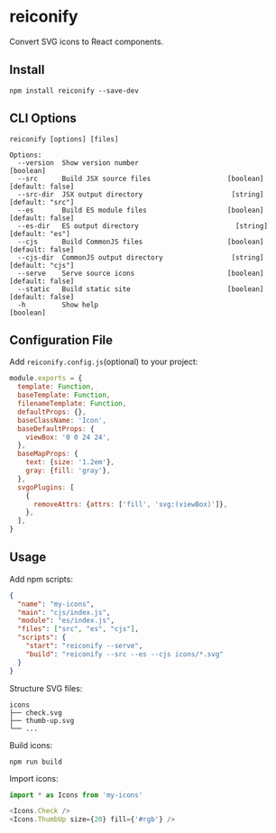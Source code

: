 # reiconify

Convert SVG icons to React components.

## Install

```
npm install reiconify --save-dev
```

## CLI Options

```
reiconify [options] [files]

Options:
  --version  Show version number                                       [boolean]
  --src      Build JSX source files                   [boolean] [default: false]
  --src-dir  JSX output directory                      [string] [default: "src"]
  --es       Build ES module files                    [boolean] [default: false]
  --es-dir   ES output directory                        [string] [default: "es"]
  --cjs      Build CommonJS files                     [boolean] [default: false]
  --cjs-dir  CommonJS output directory                 [string] [default: "cjs"]
  --serve    Serve source icons                       [boolean] [default: false]
  --static   Build static site                        [boolean] [default: false]
  -h         Show help                                                 [boolean]
```

## Configuration File

Add `reiconify.config.js`(optional) to your project:

```js
module.exports = {
  template: Function,
  baseTemplate: Function,
  filenameTemplate: Function,
  defaultProps: {},
  baseClassName: 'Icon',
  baseDefaultProps: {
    viewBox: '0 0 24 24',
  },
  baseMapProps: {
    text: {size: '1.2em'},
    gray: {fill: 'gray'},
  },
  svgoPlugins: [
    {
      removeAttrs: {attrs: ['fill', 'svg:(viewBox)']},
    },
  ],
}
```

## Usage

Add npm scripts:

```json
{
  "name": "my-icons",
  "main": "cjs/index.js",
  "module": "es/index.js",
  "files": ["src", "es", "cjs"],
  "scripts": {
    "start": "reiconify --serve",
    "build": "reiconify --src --es --cjs icons/*.svg"
  }
}
```

Structure SVG files:

```
icons
├── check.svg
├── thumb-up.svg
└── ...
```

Build icons:

```
npm run build
```

Import icons:

```js
import * as Icons from 'my-icons'

<Icons.Check />
<Icons.ThumbUp size={20} fill={'#rgb'} />
```
